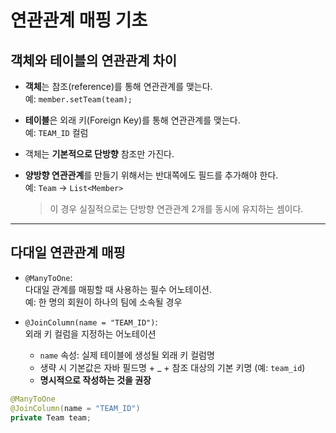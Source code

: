 # 연관관계 매핑 기초

## 객체와 테이블의 연관관계 차이

- **객체**는 참조(reference)를 통해 연관관계를 맺는다.  
  예: `member.setTeam(team);`

- **테이블**은 외래 키(Foreign Key)를 통해 연관관계를 맺는다.  
  예: `TEAM_ID` 컬럼

- 객체는 **기본적으로 단방향** 참조만 가진다.

- **양방향 연관관계**를 만들기 위해서는 반대쪽에도 필드를 추가해야 한다.  
  예: `Team` → `List<Member>`
  > 이 경우 실질적으로는 단방향 연관관계 2개를 동시에 유지하는 셈이다.

---

## 다대일 연관관계 매핑

- `@ManyToOne`:  
  다대일 관계를 매핑할 때 사용하는 필수 어노테이션.  
  예: 한 명의 회원이 하나의 팀에 소속될 경우

- `@JoinColumn(name = "TEAM_ID")`:  
  외래 키 컬럼을 지정하는 어노테이션
    - `name` 속성: 실제 테이블에 생성될 외래 키 컬럼명
    - 생략 시 기본값은 자바 필드명 + _ + 참조 대상의 기본 키명 (예: `team_id`)
    - **명시적으로 작성하는 것을 권장**

```java
@ManyToOne
@JoinColumn(name = "TEAM_ID")
private Team team;
```

